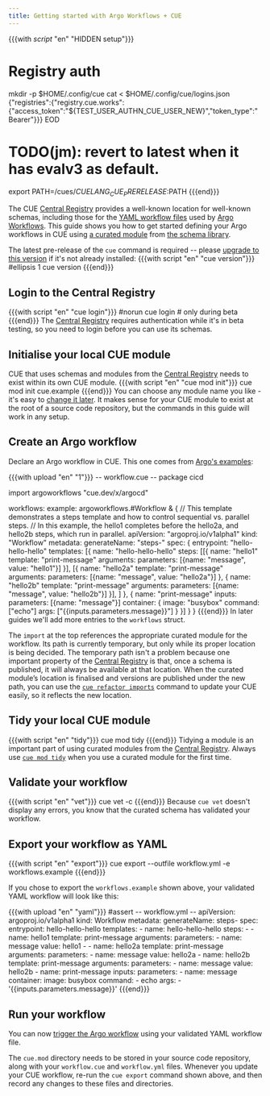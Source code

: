 ```yaml
---
title: Getting started with Argo Workflows + CUE
---
```


{{{with _script_ "en" "HIDDEN setup"}}}
# Registry auth
mkdir -p $HOME/.config/cue
cat <<EOD > $HOME/.config/cue/logins.json
{"registries":{"registry.cue.works":{"access_token":"${TEST_USER_AUTHN_CUE_USER_NEW}","token_type":"Bearer"}}}
EOD

# TODO(jm): revert to latest when it has evalv3 as default.
export PATH=/cues/$CUELANG_CUE_PRERELEASE:$PATH
{{{end}}}

The CUE
[Central Registry](https://registry.cue.works/)
provides a well-known location for well-known schemas, including those for the
[YAML workflow files](https://argo-workflows.readthedocs.io/en/latest/fields/)
used by [Argo Workflows](https://argo-workflows.readthedocs.io/en/latest/).
This guide shows you how to get started defining your Argo workflows in CUE using
[a curated module](/getting-started/argo-workflows/)
from
[the schema library](/getting-started/schema-library/).

The latest pre-release of the `cue` command is required -- please
[upgrade to this version](/docs/installing-cue/) if it's not already installed:
{{{with script "en" "cue version"}}}
#ellipsis 1
cue version
{{{end}}}

## Login to the Central Registry

{{{with script "en" "cue login"}}}
#norun
cue login # only during beta
{{{end}}}
The
[Central Registry](https://registry.cue.works)
requires authentication while it's in beta testing,
so you need to login before you can use its schemas.

## Initialise your local CUE module

CUE that uses schemas and modules from the
[Central Registry](https://registry.cue.works)
needs to exist within its own CUE module.
{{{with script "en" "cue mod init"}}}
cue mod init cue.example
{{{end}}}
You can choose any module name you like - it's easy to
[change it later](https://cuelang.org/docs/reference/command/cue-help-mod-rename/).
It makes sense for your CUE module to exist at the root of a source code
repository, but the commands in this guide will work in any setup.

## Create an Argo workflow

Declare an Argo workflow in CUE. This one comes from
[Argo's examples](https://github.com/argoproj/argo-workflows/blob/main/examples/steps.yaml):

{{{with upload "en" "1"}}}
-- workflow.cue --
package cicd

import argoworkflows "cue.dev/x/argocd"

workflows: example: argoworkflows.#Workflow & {
	// This template demonstrates a steps template and how to control sequential vs. parallel steps.
	// In this example, the hello1 completes before the hello2a, and hello2b steps, which run in parallel.
	apiVersion: "argoproj.io/v1alpha1"
	kind:       "Workflow"
	metadata: generateName: "steps-"
	spec: {
		entrypoint: "hello-hello-hello"
		templates: [{
			name: "hello-hello-hello"
			steps: [[{
				name:     "hello1"
				template: "print-message"
				arguments: parameters: [{name: "message", value: "hello1"}]
			}], [{
				name:     "hello2a"
				template: "print-message"
				arguments: parameters: [{name: "message", value: "hello2a"}]
			}, {
				name:     "hello2b"
				template: "print-message"
				arguments: parameters: [{name: "message", value: "hello2b"}]
			}],
			]
		}, {
			name: "print-message"
			inputs: parameters: [{name: "message"}]
			container: {
				image: "busybox"
				command: ["echo"]
				args: ["{{inputs.parameters.message}}"]
			}
		}]
	}
}
{{{end}}}
In later guides we'll add more entries to the `workflows` struct.

The `import` at the top references the appropriate curated module for the workflow.
Its path is currently temporary, but only while its proper location is being decided.
The temporary path isn't a problem because one important property of the
[Central Registry](https://registry.cue.works)
is that, once a schema is published, it will always be
available at that location.
When the curated module’s location is finalised and versions are published
under the new path, you can use the
[`cue refactor imports`](https://cuelang.org/docs/reference/command/cue-help-refactor-imports/)
command to update your CUE easily, so it reflects the new location.

## Tidy your local CUE module

{{{with script "en" "tidy"}}}
cue mod tidy
{{{end}}}
Tidying a module is an important part of using curated modules from the
[Central Registry](https://registry.cue.works).
Always use
[`cue mod tidy`](https://cuelang.org/docs/reference/command/cue-help-mod-tidy/)
when you use a curated module for the first time.

## Validate your workflow

{{{with script "en" "vet"}}}
cue vet -c
{{{end}}}
Because `cue vet` doesn't display any errors, you know that the curated schema has validated your workflow.

## Export your workflow as YAML

{{{with script "en" "export"}}}
cue export --outfile workflow.yml -e workflows.example
{{{end}}}

If you chose to export the `workflows.example` shown above,
your validated YAML workflow will look like this:

{{{with upload "en" "yaml"}}}
#assert
-- workflow.yml --
apiVersion: argoproj.io/v1alpha1
kind: Workflow
metadata:
  generateName: steps-
spec:
  entrypoint: hello-hello-hello
  templates:
    - name: hello-hello-hello
      steps:
        - - name: hello1
            template: print-message
            arguments:
              parameters:
                - name: message
                  value: hello1
        - - name: hello2a
            template: print-message
            arguments:
              parameters:
                - name: message
                  value: hello2a
          - name: hello2b
            template: print-message
            arguments:
              parameters:
                - name: message
                  value: hello2b
    - name: print-message
      inputs:
        parameters:
          - name: message
      container:
        image: busybox
        command:
          - echo
        args:
          - '{{inputs.parameters.message}}'
{{{end}}}

## Run your workflow

You can now
[trigger the Argo workflow](https://argo-workflows.readthedocs.io/en/latest/quick-start/#submit-an-example-workflow)
using your validated YAML workflow file.

The `cue.mod` directory needs to be stored in your source code repository,
along with your `workflow.cue` and `workflow.yml` files.
Whenever you update your CUE workflow, re-run the `cue export` command shown
above, and then record any changes to these files and directories.
